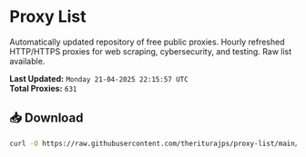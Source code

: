 # Proxy List

Automatically updated repository of free public proxies. Hourly refreshed HTTP/HTTPS proxies for web scraping, cybersecurity, and testing. Raw list available.

**Last Updated:** `Monday 21-04-2025 22:15:57 UTC`  
**Total Proxies:** `631`

## 📥 Download
```bash
curl -O https://raw.githubusercontent.com/theriturajps/proxy-list/main/proxies.txt
